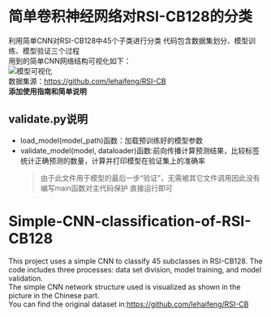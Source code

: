 # 简单卷积神经网络对RSI-CB128的分类
利用简单CNN对RSI-CB128中45个子类进行分类 代码包含数据集划分、模型训练、模型验证三个过程  
用到的简单CNN网络结构可视化如下：  
![模型可视化](https://github.com/Lggyy9/Simple-CNN-classification-of-RSI-CB128/assets/135825262/44961654-08bf-42c0-8fba-1dac4d49a72e)  
数据集源：https://github.com/lehaifeng/RSI-CB  
**添加使用指南和简单说明**  
## validate.py说明
* load_model(model_path)函数：加载预训练好的模型参数
* validate_model(model, dataloader)函数:前向传播计算预测结果，比较标签统计正确预测的数量，计算并打印模型在验证集上的准确率
  >  由于此文件用于模型的最后一步“验证”，无需被其它文件调用因此没有编写main函数对主代码保护 直接运行即可

# Simple-CNN-classification-of-RSI-CB128
This project uses a simple CNN to classify 45 subclasses in RSI-CB128. The code includes three processes: data set division, model training, and model validation.  
The simple CNN network structure used is visualized as shown in the picture in the Chinese part.  
You can find the original dataset in:https://github.com/lehaifeng/RSI-CB  

